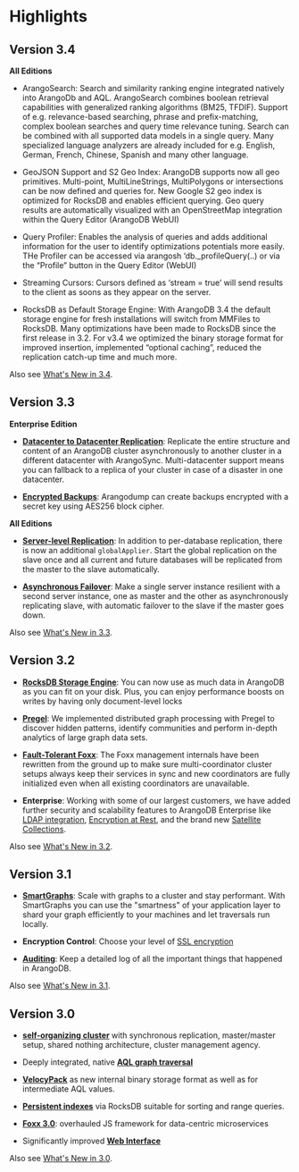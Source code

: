 Highlights
==========

Version 3.4
-----------

**All Editions**

- ArangoSearch: Search and similarity ranking engine integrated natively into ArangoDb and AQL.  ArangoSearch combines boolean retrieval capabilities with generalized ranking algorithms (BM25, TFDIF). Support of e.g. relevance-based searching, phrase and prefix-matching, complex boolean searches and query time relevance tuning. Search can be combined with all supported data models in a single query. Many specialized language analyzers are already included for e.g. English, German, French, Chinese, Spanish and many other language. 

- GeoJSON Support and S2 Geo Index: ArangoDB supports now all geo primitives. Multi-point, MultiLineStrings, MultiPolygons or intersections can be now defined and queries for. New Google S2 geo index is optimized for RocksDB and enables efficient querying. Geo query results are automatically visualized with an OpenStreetMap integration within the Query Editor (ArangoDB WebUI)

- Query Profiler: Enables the analysis of queries and adds additional information for the user to identify optimizations potentials more easily. THe Profiler can be accessed via arangosh ‘db._profileQuery(..) or via the “Profile” button in the Query Editor (WebUI)

- Streaming Cursors: Cursors defined as ‘stream = true’ will send results to the client as soons as they appear on the server.

- RocksDB as Default Storage Engine: With ArangoDB 3.4 the default storage engine for fresh installations will switch from MMFiles to RocksDB. Many optimizations have been made to RocksDB since the first release in 3.2. For v3.4 we optimized the binary storage format for improved insertion, implemented “optional caching”, reduced the replication catch-up time and much more. 

Also see [What's New in 3.4](ReleaseNotes/NewFeatures34.md).

Version 3.3
-----------

**Enterprise Edition**

- [**Datacenter to Datacenter Replication**](Deployment/DC2DC/README.md): Replicate
  the entire structure and content of an ArangoDB cluster asynchronously to
  another cluster in a different datacenter with ArangoSync. Multi-datacenter
  support means you can fallback to a replica of your cluster in case of a
  disaster in one datacenter.

- [**Encrypted Backups**](Programs/Arangodump/Examples.md#encryption):
  Arangodump can create backups encrypted with a secret key using AES256
  block cipher.

**All Editions**

- [**Server-level Replication**](Administration/MasterSlave/ServerLevelSetup.md):
  In addition to per-database replication, there is now an additional
  `globalApplier`. Start the global replication on the slave once and all
  current and future databases will be replicated from the master to the
  slave automatically.

- [**Asynchronous Failover**](ReleaseNotes/NewFeatures33.md#asynchronous-failover):
  Make a single server instance resilient with a second server instance, one
  as master and the other as asynchronously replicating slave, with automatic
  failover to the slave if the master goes down.

Also see [What's New in 3.3](ReleaseNotes/NewFeatures33.md).

Version 3.2
-----------

- [**RocksDB Storage Engine**](Architecture/StorageEngines.md): You can now use
  as much data in ArangoDB as you can fit on your disk. Plus, you can enjoy
  performance boosts on writes by having only document-level locks

- [**Pregel**](Graphs/Pregel/README.md):
  We implemented distributed graph processing with Pregel to discover hidden
  patterns, identify communities and perform in-depth analytics of large graph
  data sets.

- [**Fault-Tolerant Foxx**](../HTTP/Foxx/index.html): The Foxx management
  internals have been rewritten from the ground up to make sure
  multi-coordinator cluster setups always keep their services in sync and
  new coordinators are fully initialized even when all existing coordinators
  are unavailable.

- **Enterprise**: Working with some of our largest customers, we have added
  further security and scalability features to ArangoDB Enterprise like
  [LDAP integration](Programs/Arangod/Ldap.md),
  [Encryption at Rest](Security/Encryption/README.md), and the brand new
  [Satellite Collections](Satellites.md).

Also see [What's New in 3.2](ReleaseNotes/NewFeatures32.md).

Version 3.1
-----------

- [**SmartGraphs**](Graphs/SmartGraphs/README.md): Scale with graphs to a
  cluster and stay performant. With SmartGraphs you can use the "smartness"
  of your application layer to shard your graph efficiently to your machines
  and let traversals run locally.

- **Encryption Control**: Choose your level of [SSL encryption](Programs/Arangod/Ssl.md)

- [**Auditing**](Security/Auditing/README.md): Keep a detailed log
  of all the important things that happened in ArangoDB.

Also see [What's New in 3.1](ReleaseNotes/NewFeatures31.md).

Version 3.0
-----------

- [**self-organizing cluster**](Architecture/DeploymentModes/Cluster/Architecture.md) with
  synchronous replication, master/master setup, shared nothing
  architecture, cluster management agency.

- Deeply integrated, native [**AQL graph traversal**](../AQL/Graphs/index.html)

- [**VelocyPack**](https://github.com/arangodb/velocypack) as new internal
  binary storage format as well as for intermediate AQL values.

- [**Persistent indexes**](Indexing/Persistent.md) via RocksDB suitable
  for sorting and range queries.

- [**Foxx 3.0**](Foxx/README.md): overhauled JS framework for data-centric
  microservices

- Significantly improved [**Web Interface**](Programs/WebInterface/README.md)
  
Also see [What's New in 3.0](ReleaseNotes/NewFeatures30.md).
